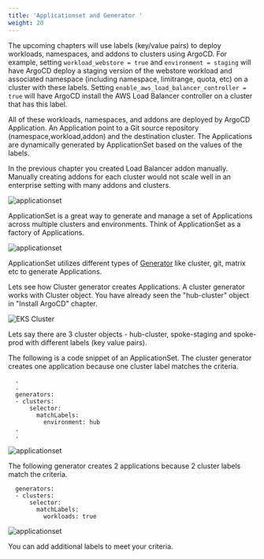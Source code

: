 ```yaml
---
title: 'Applicationset and Generator '
weight: 20
---
```


The upcoming chapters will use labels (key/value pairs) to deploy workloads, namespaces, and addons to clusters using ArgoCD. For example, setting `workload_webstore = true` and `environment = staging` will have ArgoCD deploy a staging version of the webstore workload and associated namespace (including namespace, limitrange, quota, etc) on a cluster with these labels. Setting `enable_aws_load_balancer_controller = true` will have ArgoCD install the AWS Load Balancer controller on a cluster that has this label.

All of these workloads, namespaces, and addons are deployed by ArgoCD Application. An Application point to a Git source repository (namespace,workload,addon) and the destination cluster. The Applications are dynamically generated by ApplicationSet based on the values of the labels.

In the previous chapter you created Load Balancer addon manually. Manually creating  addons for each cluster would not scale well in an enterprise setting with many addons and clusters.

![applicationset](/static/images/multicluster-addons.png)


ApplicationSet is a great way to generate and manage a set of  Applications across multiple clusters and environments.
Think of  ApplicationSet as a factory of Applications.

![applicationset](/static/images/applicationset.png)

ApplicationSet utilizes different types of [Generator](https://argo-cd.readthedocs.io/en/stable/operator-manual/applicationset/Generators/) like cluster, git, matrix etc to generate Applications. 

Lets see how Cluster generator creates Applications. A cluster generator works with Cluster object. You have already seen the "hub-cluster" object in "Install ArgoCD" chapter.

![EKS Cluster](/static/images/argocd-cluster-object.png)


Lets say there are 3 cluster objects - hub-cluster, spoke-staging and spoke-prod with different labels (key value pairs).

The following is a code snippet of an ApplicationSet. The cluster generator creates one application because one cluster label matches the criteria.

```
  .
  .
  generators:
  - clusters:
      selector:
        matchLabels:
          environment: hub
  .
  .
```
![applicationset](/static/images/applicationset-controlplane.png)

The following generator creates 2 applications because 2 cluster labels match the criteria.

```
  generators:
  - clusters:
      selector:
        matchLabels:
          workloads: true
```
![applicationset](/static/images/applicationset-workloads.png)

You can add additional labels to meet your criteria.